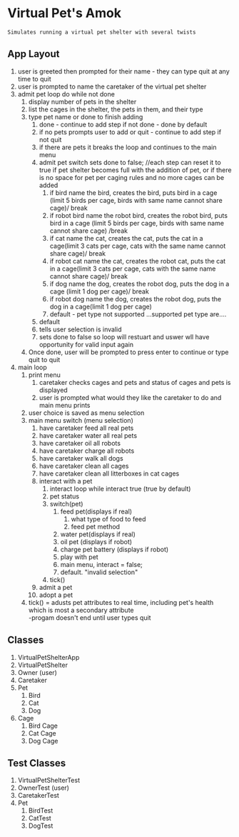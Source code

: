 # Virtual Pet's Amok
	Simulates running a virtual pet shelter with several twists

## App Layout
1. user is greeted then prompted for their name - they can type quit at any time to quit
2. user is prompted to name the caretaker of the virtual pet shelter
3. admit pet loop do while not done
   1. display number of pets in the shelter
   2. list the cages in the shelter, the pets in them, and their type
   3. type pet name or done to finish adding
      1. done - continue to add step if not done - done by default
        1. if no pets prompts user to add or quit - continue to add step if not quit
        2. if there are pets it breaks the loop and continues to the main menu
      2. admit pet switch 
           sets done to false; //each step can reset it to true if pet shelter becomes full with the addition of pet, or if there is no space for pet per caging rules and no more cages can be added
      	   1. if bird name the bird, creates the bird, puts bird in a cage (limit 5 birds per cage, birds with same name cannot share cage)/ break
      	   2. if robot bird name the robot bird, creates the robot bird, puts bird in a cage (limit 5 birds per cage, birds with same name cannot share cage) /break
      	   3. if cat name the cat, creates the cat, puts the cat in a cage(limit 3 cats per cage, cats with the same name cannot share cage)/ break
      	   4. if robot cat name the cat, creates the robot cat, puts the cat in a cage(limit 3 cats per cage, cats with the same name cannot share cage)/ break
      	   5. if dog name the dog, creates the robot dog, puts the dog in a cage (limit 1 dog per cage)/ break
      	   6. if robot dog name the dog, creates the robot dog, puts the dog in a cage(limit 1 dog per cage)
      	   7. default - pet type not supported ...supported pet type are....   
      3. default 
        1. tells user selection is invalid
        2. sets done to false so loop will restuart and uswer wll have opportunity for valid input again
   4. Once done, user will be prompted to press enter to continue or type quit to quit
4. main loop
    1. print menu
        1. caretaker checks cages and pets and status of cages and pets is displayed
		2. user is prompted what would they like the caretaker to do and main menu prints
	2. user choice is saved as menu selection 
	3. main menu switch (menu selection)
	   1. have caretaker feed all real pets
	   2. have caretaker water all real pets
	   3. have caretaker oil all robots
	   4. have caretaker charge all robots
	   5. have caretaker walk all dogs
	   6. have caretaker clean all cages
	   7. have caretaker clean all litterboxes in cat cages
	   8. interact with a pet
	      1. interact loop while interact true (true by default)
	        1. pet status
	      	2. switch(pet)
		   	    1. feed pet(displays if real)
		   	        1. what type of food to feed
	                2. feed pet method
		   	    2. water pet(displays if real)
		   	    1. oil pet (displays if robot)
		   	    2. charge pet battery (displays if robot)
		   	    3. play with pet
		   	    4. main menu, interact = false;
	   	        5. default. "invalid selection"
	   	    3. tick()
	   9. admit a pet
	   10. adopt a pet
	4. tick() = adusts pet attributes to real time, including pet's health which is most a secondary attribute   
-progam doesn't end until user types quit

## Classes
1. VirtualPetShelterApp
2. VirtualPetShelter
3. Owner (user)
4. Caretaker 
5. Pet
	1. Bird
	2. Cat
	3. Dog
6. Cage
	1. Bird Cage
	2. Cat Cage
	3. Dog Cage

## Test Classes
1. VirtualPetShelterTest
2. OwnerTest (user)
3. CaretakerTest 
4. Pet
	1. BirdTest
	2. CatTest
	3. DogTest

